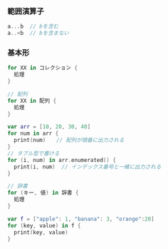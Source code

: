 ### 範囲演算子
``` swift
a...b  // bを含む
a..<b  // bを含まない
```

### 基本形
``` swift
for XX in コレクション {
  処理
}
```
``` swift
// 配列
for XX in 配列 {
  処理
}

var arr = [10, 20, 30, 40]
for num in arr {
  print(num)　　// 配列が順番に出力される
}
// タプル型で書ける
for (i, num) in arr.enumerated() {
  print(i, num)  // インデックス番号と一緒に出力される
}
```
``` swift
// 辞書
for (キー, 値) in 辞書 {
  処理
}

var f = ["apple": 1, "banana": 3, "orange":20]
for (key, value) in f {
  print(key, value)
}
```

